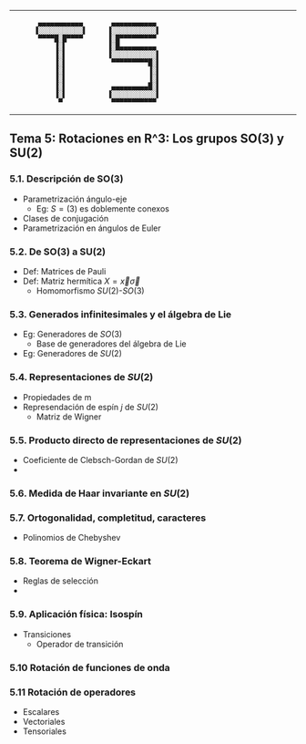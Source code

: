 
--------------------


           ▄▄▄▄▄▄▄▄▄▄▄       ▄▄▄▄▄▄▄▄▄▄▄
          ▐░░░░░░░░░░░▌     ▐░░░░░░░░░░░▌
           ▀▀▀▀█░█▀▀▀▀      ▐░█▀▀▀▀▀▀▀▀▀
               ▐░▌          ▐░█▄▄▄▄▄▄▄▄▄
               ▐░▌          ▐░░░░░░░░░░░▌
               ▐░▌           ▀▀▀▀▀▀▀▀▀█░▌
               ▐░▌                    ▐░▌
               ▐░▌                    ▐░▌
               ▐░▌           ▄▄▄▄▄▄▄▄▄█░▌
               ▐░▌          ▐░░░░░░░░░░░▌
                ▀            ▀▀▀▀▀▀▀▀▀▀▀


--------------------


## Tema 5: Rotaciones en R^3: Los grupos SO(3) y SU(2)

### 5.1. Descripción de SO(3)

- Parametrización ángulo-eje
	- Eg: $S=(3)$ es doblemente conexos
- Clases de conjugación
- Parametrización en ángulos de Euler

### 5.2. De SO(3) a SU(2)

- Def: Matrices de Pauli
- Def: Matriz hermítica $X = \vec{x}\vec{\sigma}$
	- Homomorfismo $SU(2)$-$SO(3)$

### 5.3. Generados infinitesimales y el álgebra de Lie

- Eg: Generadores de $SO(3)$
	- Base de generadores del álgebra de Lie
- Eg: Generadores de $SU(2)$

### 5.4. Representaciones de $SU(2)$

- Propiedades de m
- Represendación de espín $j$ de $SU(2)$
	- Matriz de Wigner

### 5.5. Producto directo de representaciones de $SU(2)$

- Coeficiente de Clebsch-Gordan de $SU(2)$
-
### 5.6. Medida de Haar invariante en $SU(2)$

### 5.7. Ortogonalidad, completitud, caracteres

- Polinomios de Chebyshev

### 5.8. Teorema de Wigner-Eckart

- Reglas de selección
-
### 5.9. Aplicación física: Isospín

- Transiciones
	- Operador de transición

### 5.10 Rotación de funciones de onda

### 5.11 Rotación de operadores

- Escalares
- Vectoriales
- Tensoriales
